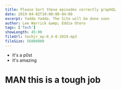 ```yaml
---
title: Please Sort these episodes correctly graphQL
date: 2019-04-02T10:00:00-04:00
excerpt: Yadda Yadda. The Site will be done soon
author: Lee Warrick &amp; Eddie Otero
tags: ['Tech']
showLength: 45:00
fileUrl: techjr_ep-0_4-8-2019.mp3
fileSize: 56000000
---
```


* It's a p0st
* It's amazing
# MAN this is a tough job